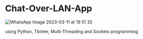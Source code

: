 # Chat-Over-LAN-App
![WhatsApp Image 2023-03-11 at 19 51 32](https://user-images.githubusercontent.com/76389691/224494274-fde41b02-f137-46bb-99db-73caa97546d1.jpg)

using Python, Tkinter, Multi-Threading and Sockets programming
